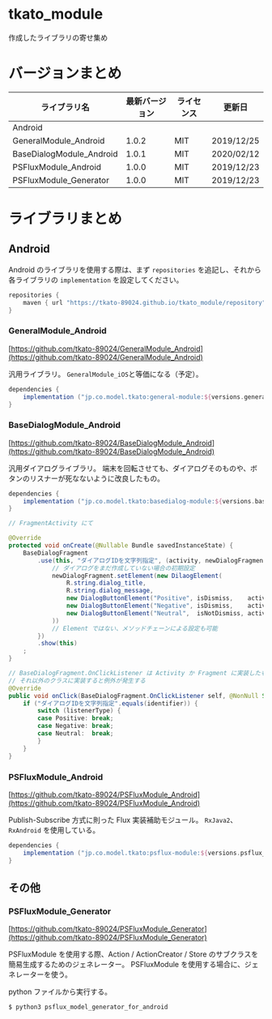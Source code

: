 tkato_module
============

作成したライブラリの寄せ集め


# バージョンまとめ

| ライブラリ名               | 最新バージョン | ライセンス | 更新日      |
| ------------------------ | ------------ | -------- | ---------- |
| Android                  |              |          |            |
| GeneralModule_Android    | 1.0.2        | MIT      | 2019/12/25 |
| BaseDialogModule_Android | 1.0.1        | MIT      | 2020/02/12 |
| PSFluxModule_Android     | 1.0.0        | MIT      | 2019/12/23 |
| PSFluxModule_Generator   | 1.0.0        | MIT      | 2019/12/23 |


# ライブラリまとめ

## Android

Android のライブラリを使用する際は、まず `repositories` を追記し、それから各ライブラリの `implementation` を設定してください。

```build.gradle
repositories {
    maven { url "https://tkato-89024.github.io/tkato_module/repository" }
}
```

### GeneralModule_Android
[https://github.com/tkato-89024/GeneralModule_Android](https://github.com/tkato-89024/GeneralModule_Android)

汎用ライブラリ。
`GeneralModule_iOS`と等価になる（予定）。
```build.gradle
dependencies {
    implementation ("jp.co.model.tkato:general-module:${versions.general_module}")
}
```

### BaseDialogModule_Android
[https://github.com/tkato-89024/BaseDialogModule_Android](https://github.com/tkato-89024/BaseDialogModule_Android)

汎用ダイアログライブラリ。
端末を回転させても、ダイアログそのものや、ボタンのリスナーが死なないように改良したもの。
```build.gradle
dependencies {
    implementation ("jp.co.model.tkato:basedialog-module:${versions.basedialog_module}")
}
```
```java
// FragmentActivity にて

@Override
protected void onCreate(@Nullable Bundle savedInstanceState) {
    BaseDialogFragment
        .use(this, "ダイアログIDを文字列指定", (activity, newDialogFragment) -> {
            // ダイアログをまだ作成していない場合の初期設定
            newDialogFragment.setElement(new DilaogElement(
                R.string.dialog_title,
                R.string.dialog_message,
                new DialogButtonElement("Positive", isDismiss,    activity),
                new DialogButtonElement("Negative", isDismiss,    activity),
                new DialogButtonElement("Neutral",  isNotDismiss, activity),
            ))
            // Element ではない、メソッドチェーンによる設定も可能
        })
        .show(this)
    ;
}

// BaseDialogFragment.OnClickListener は Activity か Fragment に実装したものでないと、画面回転時に復帰できないため
// それ以外のクラスに実装すると例外が発生する
@Override
public void onClick(BaseDialogFragment.OnClickListener self, @NonNull String identifier, BaseDialogFragment.ListenerType listenerType, @NonNull DialogInterface dialog) {
    if ("ダイアログIDを文字列指定".equals(identifier)) {
        switch (listenerType) {
        case Positive: break;
        case Negative: break;
        case Neutral:  break;
        }
    }
}
```
### PSFluxModule_Android
[https://github.com/tkato-89024/PSFluxModule_Android](https://github.com/tkato-89024/PSFluxModule_Android)

Publish-Subscribe 方式に則った Flux 実装補助モジュール。
`RxJava2`、`RxAndroid` を使用している。
```build.gradle
dependencies {
    implementation ("jp.co.model.tkato:psflux-module:${versions.psflux_module}")
}
```

## その他

### PSFluxModule_Generator
[https://github.com/tkato-89024/PSFluxModule_Generator](https://github.com/tkato-89024/PSFluxModule_Generator)

PSFluxModule を使用する際、Action / ActionCreator / Store のサブクラスを簡易生成するためのジェネレーター。
PSFluxModule を使用する場合に、ジェネレーターを使う。

python ファイルから実行する。
```sh
$ python3 psflux_model_generator_for_android
```
